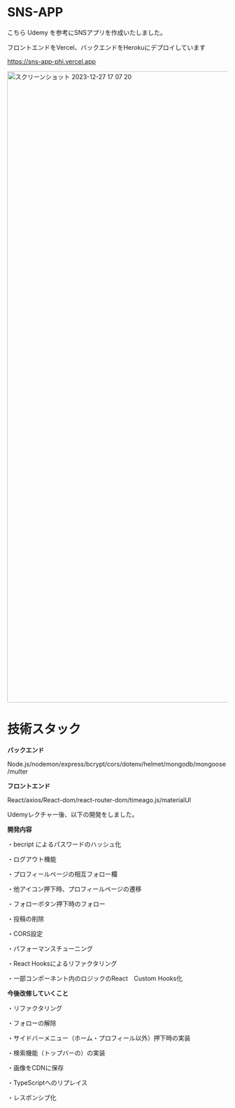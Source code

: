 # **SNS-APP**

こちら Udemy を参考にSNSアプリを作成いたしました。

フロントエンドをVercel、バックエンドをHerokuにデプロイしています

https://sns-app-phi.vercel.app

<img width="1440" alt="スクリーンショット 2023-12-27 17 07 20" src="https://github.com/nok181701/sns-app/assets/127045784/c6b60f32-f888-43a7-8631-709233621aad">


# **技術スタック**

**バックエンド**

Node.js/nodemon/express/bcrypt/cors/dotenv/helmet/mongodb/mongoose/multer

**フロントエンド**

React/axios/React-dom/react-router-dom/timeago.js/materialUl


Udemyレクチャー後、以下の開発をしました。

**開発内容**


・becript によるパスワードのハッシュ化

・ログアウト機能

・プロフィールページの相互フォロー欄

・他アイコン押下時、プロフィールページの遷移

・フォローボタン押下時のフォロー

・投稿の削除

・CORS設定

・パフォーマンスチューニング

・React Hooksによるリファクタリング

・一部コンポーネント内のロジックのReact　Custom Hooks化


**今後改修していくこと**

・リファクタリング

・フォローの解除

・サイドバーメニュー（ホーム・プロフィール以外）押下時の実装

・検索機能（トップバーの）の実装

・画像をCDNに保存

・TypeScriptへのリプレイス

・レスポンシブ化

